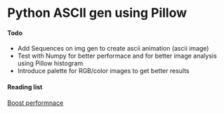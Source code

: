 # Python ASCII gen using Pillow

#### Todo
  - Add Sequences on img gen to create ascii animation (ascii image)
  - Test with Numpy for better performace and for better image analysis
    using Pillow histogram
  - Introduce palette for RGB/color images to get better results

#### Reading list
[Boost performnace](https://python-pillow.org/pillow-perf/#:~:text=Starting%20with%20Pillow%203.2%20you,higher%20than%20the%20original%20PIL.)
